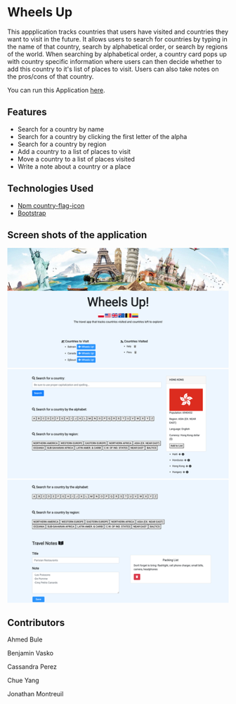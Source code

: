 # Wheels Up
This appplication tracks countries that users have visited and countries they want to visit in the future.  It allows users to search for countries by typing in the name of that country, search by alphabetical order, or search by regions of the world.  When searching by alphabetical order, a country card pops up with country specific information where users can then decide whether to add this country to it's list of places to visit. Users can also take notes on the pros/cons of that country.

You can run this Application [here](https://wheels-up.herokuapp.com/).

## Features
* Search for a country by name
* Search for a country by clicking the first letter of the alpha 
* Search for a country by region 
* Add a country to a list of places to visit
* Move a country to a list of places visited 
* Write a note about a country or a place 

## Technologies Used
* [Npm country-flag-icon](https://www.npmjs.com/package/country-flag-icons)
* [Bootstrap](https://getbootstrap.com/)

## Screen shots of the application 
![#1](home.png)
![#2](countrySearch.png)
![#3](notes.png)


## Contributors
Ahmed Bule

Benjamin Vasko

Cassandra Perez

Chue Yang 

Jonathan Montreuil


